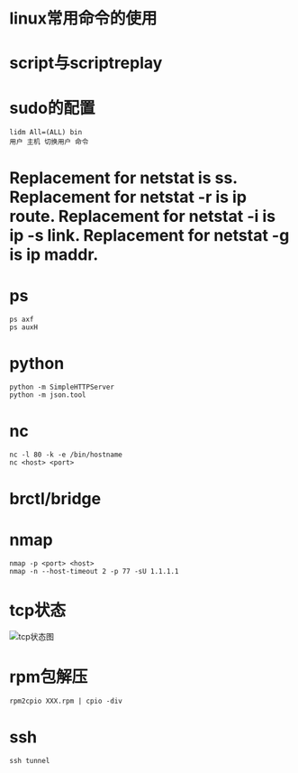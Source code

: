 # **linux常用命令的使用**

# script与scriptreplay


# sudo的配置
    lidm All=(ALL) bin
    用户 主机 切换用户 命令

#  Replacement for netstat is ss.  Replacement for netstat -r is ip route.  Replacement for netstat -i is ip -s link.  Replacement for netstat -g is ip maddr.

# ps
    ps axf
    ps auxH

# python
    python -m SimpleHTTPServer
    python -m json.tool
    
# nc
    nc -l 80 -k -e /bin/hostname
    nc <host> <port>

# brctl/bridge
    
# nmap
    nmap -p <port> <host>
    nmap -n --host-timeout 2 -p 77 -sU 1.1.1.1

# tcp状态
![tcp状态图](C:\Users\qizhi\Desktop\md\tcp.png)

# rpm包解压
    rpm2cpio XXX.rpm | cpio -div

# ssh 
    ssh tunnel


